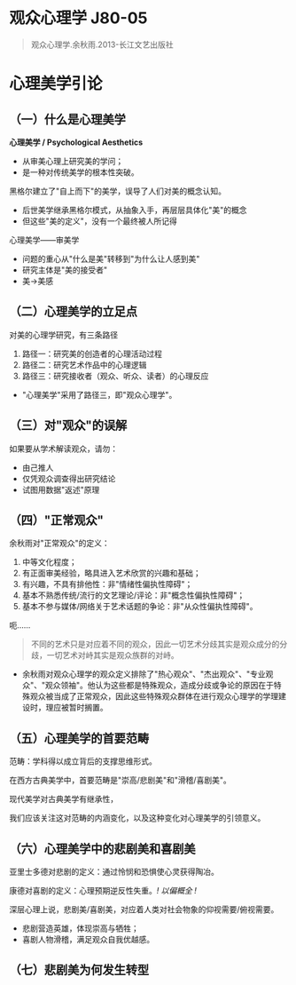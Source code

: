 # 观众心理学 J80-05

> 观众心理学.余秋雨.2013-长江文艺出版社

# 心理美学引论
## （一）什么是心理美学

**心理美学 / Psychological Aesthetics**
- 从审美心理上研究美的学问；
- 是一种对传统美学的根本性突破。

黑格尔建立了"自上而下"的美学，误导了人们对美的概念认知。
- 后世美学继承黑格尔模式，从抽象入手，再层层具体化"美"的概念
- 但这些"美的定义"，没有一个最终被人所记得

心理美学——审美学
- 问题的重心从"什么是美"转移到"为什么让人感到美"
- 研究主体是"美的接受者"
- 美→美感


## （二）心理美学的立足点

对美的心理学研究，有三条路径
1. 路径一：研究美的创造者的心理活动过程
2. 路径二：研究艺术作品中的心理逻辑
3. 路径三：研究接收者（观众、听众、读者）的心理反应

- "心理美学"采用了路径三，即"观众心理学"。


## （三）对"观众"的误解

如果要从学术解读观众，请勿：
- 由己推人
- 仅凭观众调查得出研究结论
- 试图用数据"返述"原理


## （四）"正常观众"


余秋雨对"正常观众"的定义：
1. 中等文化程度；
2. 有正面审美经验，略具进入艺术欣赏的兴趣和基础；
3. 有兴趣，不具有排他性：非"情绪性偏执性障碍"；
4. 基本不熟悉传统/流行的文艺理论/评论：非"概念性偏执性障碍"；
5. 基本不参与媒体/网络关于艺术话题的争论：非"从众性偏执性障碍"。

呃……

> 不同的艺术只是对应着不同的观众，因此一切艺术分歧其实是观众成分的分歧，一切艺术对峙其实是观众族群的对峙。

- 余秋雨对观众心理学的观众定义排除了"热心观众"、"杰出观众"、"专业观众"、"观众领袖"。他认为这些都是特殊观众，造成分歧或争论的原因在于特殊观众被当成了正常观众，因此这些特殊观众群体在进行观众心理学的学理建设时，理应被暂时搁置。


## （五）心理美学的首要范畴

范畴：学科得以成立背后的支撑思维形式。

在西方古典美学中，首要范畴是"崇高/悲剧美"和"滑稽/喜剧美"。

现代美学对古典美学有继承性，

我们应该关注这对范畴的内涵变化，以及这种变化对心理美学的引领意义。


## （六）心理美学中的悲剧美和喜剧美

亚里士多德对悲剧的定义：通过怜悯和恐惧使心灵获得陶冶。

康德对喜剧的定义：心理预期逆反性失重。*! 以偏概全 !*

深层心理上说，悲剧美/喜剧美，对应着人类对社会物象的仰视需要/俯视需要。
- 悲剧营造英雄，体现崇高与牺牲；
- 喜剧人物滑稽，满足观众自我优越感。


## （七）悲剧美为何发生转型
